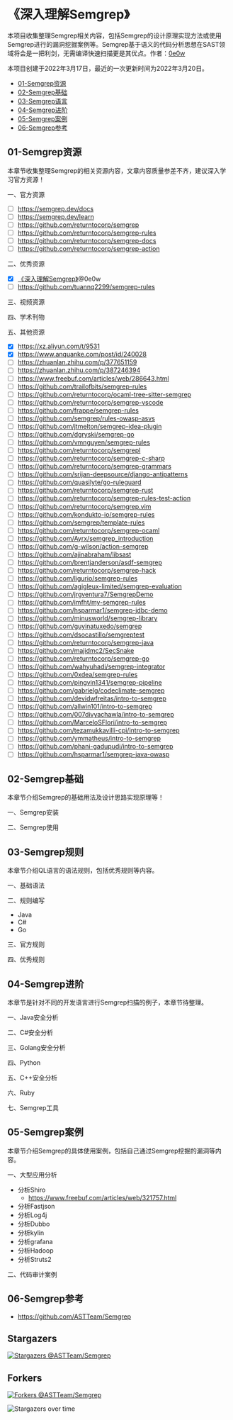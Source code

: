 # 《深入理解Semgrep》

本项目收集整理Semgrep相关内容，包括Semgrep的设计原理实现方法或使用Semgrep进行的漏洞挖掘案例等。Semgrep基于语义的代码分析思想在SAST领域将会是一把利剑，无需编译快速扫描更是其优点。作者：[0e0w](https://github.com/0e0w)

本项目创建于2022年3月17日，最近的一次更新时间为2022年3月20日。

- [01-Semgrep资源](https://github.com/ASTTeam/Semgrep#01-Semgrep%E8%B5%84%E6%BA%90)
- [02-Semgrep基础](https://github.com/ASTTeam/Semgrep#02-Semgrep%E5%9F%BA%E7%A1%80)
- [03-Semgrep语言](https://github.com/ASTTeam/Semgrep#03-Semgrep%E8%AF%AD%E8%A8%80)
- [04-Semgrep进阶](https://github.com/ASTTeam/Semgrep#04-Semgrep%E8%BF%9B%E9%98%B6)
- [05-Semgrep案例](https://github.com/ASTTeam/Semgrep#05-Semgrep%E6%A1%88%E4%BE%8B)
- [06-Semgrep参考](https://github.com/ASTTeam/Semgrep#06-Semgrep%E5%8F%82%E8%80%83)

## 01-Semgrep资源

本章节收集整理Semgrep的相关资源内容，文章内容质量参差不齐，建议深入学习官方资源！

一、官方资源
- [ ] https://semgrep.dev/docs
- [ ] https://semgrep.dev/learn
- [ ] https://github.com/returntocorp/semgrep
- [ ] https://github.com/returntocorp/semgrep-rules
- [ ] https://github.com/returntocorp/semgrep-docs
- [ ] https://github.com/returntocorp/semgrep-action

二、优秀资源
- [x] [《深入理解Semgrep》](https://github.com/ASTTeam/Semgrep)@0e0w
- [ ] https://github.com/tuannq2299/semgrep-rules

三、视频资源

四、学术刊物

五、其他资源
- [x] https://xz.aliyun.com/t/9531
- [x] https://www.anquanke.com/post/id/240028
- [ ] https://zhuanlan.zhihu.com/p/377651159
- [ ] https://zhuanlan.zhihu.com/p/387246394
- [ ] https://www.freebuf.com/articles/web/286643.html
- [ ] https://github.com/trailofbits/semgrep-rules
- [ ] https://github.com/returntocorp/ocaml-tree-sitter-semgrep
- [ ] https://github.com/returntocorp/semgrep-vscode
- [ ] https://github.com/frappe/semgrep-rules
- [ ] https://github.com/semgrep/rules-owasp-asvs
- [ ] https://github.com/jtmelton/semgrep-idea-plugin
- [ ] https://github.com/dgryski/semgrep-go
- [ ] https://github.com/vmnguyen/semgrep-rules
- [ ] https://github.com/returntocorp/semgrepl
- [ ] https://github.com/returntocorp/semgrep-c-sharp
- [ ] https://github.com/returntocorp/semgrep-grammars
- [ ] https://github.com/srijan-deepsource/django-antipatterns
- [ ] https://github.com/quasilyte/go-ruleguard
- [ ] https://github.com/returntocorp/semgrep-rust
- [ ] https://github.com/returntocorp/semgrep-rules-test-action
- [ ] https://github.com/returntocorp/semgrep.vim
- [ ] https://github.com/kondukto-io/semgrep-rules
- [ ] https://github.com/semgrep/template-rules
- [ ] https://github.com/returntocorp/semgrep-ocaml
- [ ] https://github.com/Ayrx/semgrep_introduction
- [ ] https://github.com/g-wilson/action-semgrep
- [ ] https://github.com/ajinabraham/libsast
- [ ] https://github.com/brentjanderson/asdf-semgrep
- [ ] https://github.com/returntocorp/semgrep-hack
- [ ] https://github.com/ligurio/semgrep-rules
- [ ] https://github.com/agigleux-limited/semgrep-evaluation
- [ ] https://github.com/jrgventura7/SemgrepDemo
- [ ] https://github.com/imfht/my-semgrep-rules
- [ ] https://github.com/hsparmar1/semgrep-jdbc-demo
- [ ] https://github.com/minusworld/semgrep-library
- [ ] https://github.com/guyinatuxedo/semgrep
- [ ] https://github.com/dsocastillo/semgreptest
- [ ] https://github.com/returntocorp/semgrep-java
- [ ] https://github.com/majidmc2/SecSnake
- [ ] https://github.com/returntocorp/semgrep-go
- [ ] https://github.com/wahyuhadi/semgrep-integrator
- [ ] https://github.com/0xdea/semgrep-rules
- [ ] https://github.com/pingvin1341/semgrep-pipeline
- [ ] https://github.com/gabrielg/codeclimate-semgrep
- [ ] https://github.com/devidwfreitas/intro-to-semgrep
- [ ] https://github.com/allwin101/intro-to-semgrep
- [ ] https://github.com/007divyachawla/intro-to-semgrep
- [ ] https://github.com/MarceloSFlori/intro-to-semgrep
- [ ] https://github.com/tezamukkavilli-cpi/intro-to-semgrep
- [ ] https://github.com/ymmatheus/intro-to-semgrep
- [ ] https://github.com/phani-gadupudi/intro-to-semgrep
- [ ] https://github.com/hsparmar1/semgrep-java-owasp

## 02-Semgrep基础

 本章节介绍Semgrep的基础用法及设计思路实现原理等！

一、Semgrep安装

二、Semgrep使用
## 03-Semgrep规则

本章节介绍QL语言的语法规则，包括优秀规则等内容。

一、基础语法

二、规则编写
- Java
- C#
- Go

三、官方规则

四、优秀规则
## 04-Semgrep进阶

本章节是针对不同的开发语言进行Semgrep扫描的例子，本章节待整理。

一、Java安全分析

二、C#安全分析

三、Golang安全分析

四、Python

五、C++安全分析

六、Ruby

七、Semgrep工具
## 05-Semgrep案例

本章节介绍Semgrep的具体使用案例，包括自己通过Semgrep挖掘的漏洞等内容。

一、大型应用分析
- 分析Shiro
  - https://www.freebuf.com/articles/web/321757.html
- 分析Fastjson
- 分析Log4j
- 分析Dubbo
- 分析kylin
- 分析grafana
- 分析Hadoop
- 分析Struts2

二、代码审计案例
## 06-Semgrep参考

- https://github.com/ASTTeam/Semgrep

## Stargazers

[![Stargazers @ASTTeam/Semgrep](https://reporoster.com/stars/ASTTeam/Semgrep)](https://github.com/ASTTeam/Semgrep/stargazers)

## Forkers

[![Forkers @ASTTeam/Semgrep](https://reporoster.com/forks/ASTTeam/Semgrep)](https://github.com/ASTTeam/Semgrep/network/members)



![Stargazers over time](https://starchart.cc/ASTTeam/Semgrep.svg)